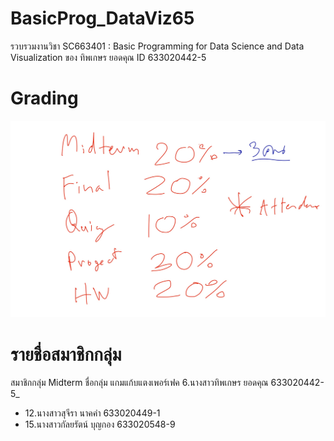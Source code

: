 # BasicProg_DataViz65
รวบรวมงานวิชา SC663401 : Basic Programming for Data Science and Data Visualization ของ ทิพเกษร ยอดคุณ ID 633020442-5

# Grading
![grading image](Grading.jpg)

# รายชื่อสมาชิกกลุ่ม
สมาชิกกลุ่ม Midterm ชื่อกลุ่ม แกมแก้บแตงเพอร์เฟค
6.นางสาวทิพเกษร ยอดคุณ  633020442-5_
* 12.นางสาวสุจีรา นาคคำ  633020449-1
* 15.นางสาวกัลยรัตน์ บุญกอง  633020548-9
